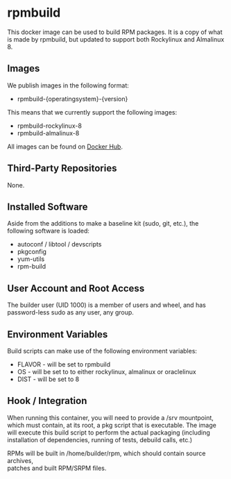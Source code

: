 # rpmbuild

This docker image can be used to build RPM packages. It is a copy of what is
made by rpmbuild, but updated to support both Rockylinux and Almalinux 8.

## Images

We publish images in the following format:

- rpmbuild-{operatingsystem}-{version}

This means that we currently support the following images:

- rpmbuild-rockylinux-8
- rpmbuild-almalinux-8

All images can be found on [Docker Hub](https://hub.docker.com/r/sensson/rpmbuild).

## Third-Party Repositories

None.

## Installed Software

Aside from the additions to make a baseline kit (sudo, git, etc.), the
following software is loaded:

- autoconf / libtool / devscripts
- pkgconfig
- yum-utils
- rpm-build

## User Account and Root Access

The builder user (UID 1000) is a member of users and wheel, and has
password-less sudo as any user, any group.

## Environment Variables

Build scripts can make use of the following environment variables:

- FLAVOR - will be set to rpmbuild
- OS - will be set to to either rockylinux, almalinux or oraclelinux
- DIST - will be set to 8

## Hook / Integration

When running this container, you will need to provide a /srv mountpoint, which
must contain, at its root, a pkg script that is executable. The image will
execute this build script to perform the actual packaging (including
installation of dependencies, running of tests, debuild calls, etc.)

RPMs will be built in /home/builder/rpm, which should contain source archives,\
patches and built RPM/SRPM files.
